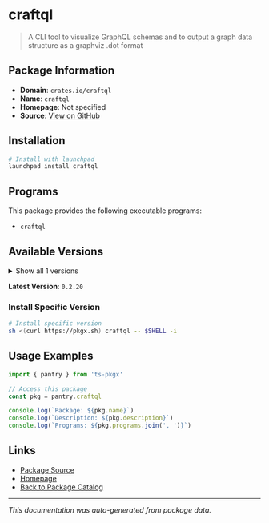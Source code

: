 # craftql

> A CLI tool to visualize GraphQL schemas and to output a graph data structure as a graphviz .dot format

## Package Information

- **Domain**: `crates.io/craftql`
- **Name**: `craftql`
- **Homepage**: Not specified
- **Source**: [View on GitHub](https://github.com/pkgxdev/pantry/tree/main/projects/crates.io/craftql/package.yml)

## Installation

```bash
# Install with launchpad
launchpad install craftql
```

## Programs

This package provides the following executable programs:

- `craftql`

## Available Versions

<details>
<summary>Show all 1 versions</summary>

- `0.2.20`

</details>

**Latest Version**: `0.2.20`

### Install Specific Version

```bash
# Install specific version
sh <(curl https://pkgx.sh) craftql -- $SHELL -i
```

## Usage Examples

```typescript
import { pantry } from 'ts-pkgx'

// Access this package
const pkg = pantry.craftql

console.log(`Package: ${pkg.name}`)
console.log(`Description: ${pkg.description}`)
console.log(`Programs: ${pkg.programs.join(', ')}`)
```

## Links

- [Package Source](https://github.com/pkgxdev/pantry/tree/main/projects/crates.io/craftql/package.yml)
- [Homepage](#)
- [Back to Package Catalog](../package-catalog.md)

---

*This documentation was auto-generated from package data.*
